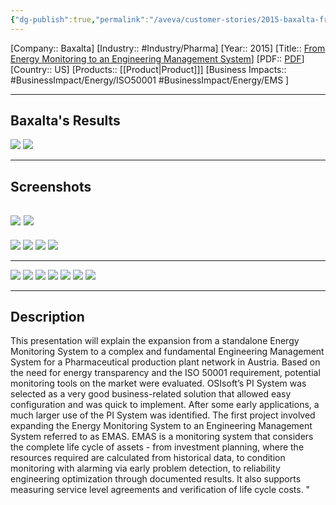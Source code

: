 ```yaml
---
{"dg-publish":true,"permalink":"/aveva/customer-stories/2015-baxalta-from-energy-monitoring-to-an-engineering-management-system/"}
---
```


[Company:: Baxalta]
[Industry:: #Industry/Pharma]
[Year:: 2015]
[Title:: [From Energy Monitoring to an Engineering Management System](https://resources.osisoft.com/presentations/from-energy-monitoring-to-an-engineering-management-system/)]
[PDF:: [PDF](https://cdn.osisoft.com/corp/en/media/presentations/2015/EMEA2015/PDF/UC15EU02PH06_Baxalta_Bugl_FromEnergyMonitoringtoanEngineeringManagementSystem.pdf)]
[Country:: US]
[Products:: [[Product\|Product]]]
[Business Impacts:: #BusinessImpact/Energy/ISO50001 #BusinessImpact/Energy/EMS ]

---
## Baxalta's Results
![](https://i.imgur.com/H0JIDf7.png)
![](https://i.imgur.com/0JUYHo4.png)

---
## Screenshots
![](https://i.imgur.com/YHeZtlv.png)
![](https://i.imgur.com/n8P8oeC.png)
---
![](https://i.imgur.com/e9BPzOA.png)
![](https://i.imgur.com/KyqzjPZ.png)
![](https://i.imgur.com/iLBmenH.png)
![](https://i.imgur.com/HWHpdSh.png)

---
![](https://i.imgur.com/8RJoiwz.png)
![](https://i.imgur.com/1r0hUbR.png)
![](https://i.imgur.com/IqYJyIk.png)
![](https://i.imgur.com/UmMtgxY.png)
![](https://i.imgur.com/Ebco73o.png)
![](https://i.imgur.com/kkmhbnP.png)
![](https://i.imgur.com/q3iys2m.png)

---
## Description
This presentation will explain the expansion from a standalone Energy Monitoring System to a complex and fundamental Engineering Management System for a Pharmaceutical production plant network in Austria. Based on the need for energy transparency and the ISO 50001 requirement, potential monitoring tools on the market were evaluated. OSIsoft’s PI System was selected as a very good business-related solution that allowed easy configuration and was quick to implement. After some early applications, a much larger use of the PI System was identified. The first project involved expanding the Energy Monitoring System to an Engineering Management System referred to as EMAS. EMAS is a monitoring system that considers the complete life cycle of assets - from investment planning, where the resources required are calculated from historical data, to condition monitoring with alarming via early problem detection, to reliability engineering optimization through documented results. It also supports measuring service level agreements and verification of life cycle costs. "